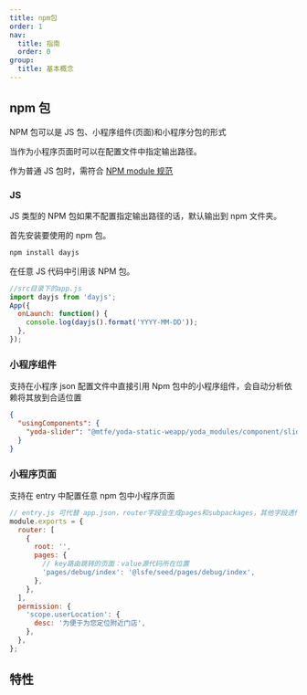 ```yaml
---
title: npm包
order: 1
nav:
  title: 指南
  order: 0
group:
  title: 基本概念
---
```


## npm 包

NPM 包可以是 JS 包、小程序组件(页面)和小程序分包的形式

当作为小程序页面时可以在配置文件中指定输出路径。

作为普通 JS 包时，需符合 [NPM module 规范](https://docs.npmjs.com/about-packages-and-modules)

### JS

JS 类型的 NPM 包如果不配置指定输出路径的话，默认输出到 npm 文件夹。

首先安装要使用的 npm 包。

```bash
npm install dayjs
```

在任意 JS 代码中引用该 NPM 包。

```javascript
//src目录下的app.js
import dayjs from 'dayjs';
App({
  onLaunch: function() {
    console.log(dayjs().format('YYYY-MM-DD'));
  },
});
```

### 小程序组件

支持在小程序 json 配置文件中直接引用 Npm 包中的小程序组件，会自动分析依赖将其放到合适位置

```json
{
  "usingComponents": {
    "yoda-slider": "@mtfe/yoda-static-weapp/yoda_modules/component/slider/slider"
  }
}
```

### 小程序页面

支持在 entry 中配置任意 npm 包中小程序页面

```javascript
// entry.js 可代替 app.json，router字段会生成pages和subpackages，其他字段透传
module.exports = {
  router: [
    {
      root: '',
      pages: {
        // key路由跳转的页面：value源代码所在位置
        'pages/debug/index': '@lsfe/seed/pages/debug/index',
      },
    },
  ],
  permission: {
    'scope.userLocation': {
      desc: '为便于为您定位附近门店',
    },
  },
};
```

## 特性
